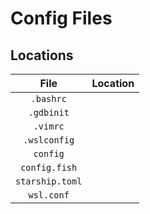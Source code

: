# Config Files

## Locations
| File | Location |
|:---:|:---|
| `.bashrc`       |  |
| `.gdbinit`      |  |
| `.vimrc`        |  |
| `.wslconfig`    |  |
| `config`        |  |
| `config.fish`   |  |
| `starship.toml` |  |
| `wsl.conf`      |  |